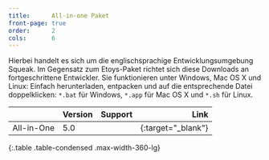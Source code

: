 ```yaml
---
title:      All-in-one Paket
front-page: true
order:      2
cols:       6
---
```


Hierbei handelt es sich um die englischsprachige Entwicklungsumgebung
Squeak.  Im Gegensatz zum Etoys-Paket richtet sich diese Downloads
an fortgeschrittene Entwickler. Sie funktionieren unter
Windows, Mac OS X und Linux: Einfach herunterladen, entpacken und auf die
entsprechende Datei doppelklicken: `*.bat` für Windows, `*.app` für Mac
OS X und `*.sh` für Linux.

|            | Version   | Support   | Link   |
| ---------- |:--------- |:--------- | ------:|
| All-in-One | 5.0       | <i class="fa fa-windows"></i> <i class="fa fa-apple"></i> <i class="fa fa-linux"></i> | [<i class="fa fa-download"></i>][allinone]{:target="_blank"} |
{:.table .table-condensed .max-width-360-lg}

[allinone]: http://ftp.squeak.org/5.0/Squeak-5.0-All-in-One.zip
